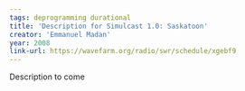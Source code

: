 ```yaml
---
tags: deprogramming durational
title: 'Description for Simulcast 1.0: Saskatoon'
creator: 'Emmanuel Madan'
year: 2008
link-url: https://wavefarm.org/radio/swr/schedule/xgebf9
---
```


Description to come
